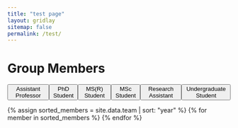 ```yaml
---
title: "test page"
layout: gridlay
sitemap: false
permalink: /test/
---
```


<!--

# Group Members

<ul style="display: flex;list-style-type: none; padding:">
  <li><button>Assistant Professor</button></li>
  <li><button>Phd Student</button></li>
  <li><button>MS(R) Student</button></li>
  <li><button>MSc Student</button></li>
  <li><button>Research Assistant</button></li>
  <li><button>Undergraduate Student</button></li>
</ul>

{% assign ap_members = '' | split: '' %}
{% assign us_members = '' | split: '' %}
{% assign msr_members = '' | split: '' %}
{% assign phd_members = '' | split: '' %}
{% assign ra_members = '' | split: '' %}
{% assign int_members = '' | split: '' %}
{% assign oth_members = '' | split: '' %}

{% assign sorted_members = site.data.team | sort: "year" %}

{% for member in sorted_members %}
{% if member.position == 'Assistant Professor' %}
{% assign ap_members = ap_members | push: member %}
{% elsif member.position == 'Undergraduate student' %}
{% assign us_members = us_members | push: member %}
{% elsif member.position == 'MS(R) student' %}
{% assign msr_members = msr_members | push: member %}
{% elsif member.position == 'PhD student' %}
{% assign phd_members = phd_members | push: member %}
{% elsif member.position == 'Research Assistant' %}
{% assign ra_members = ra_members | push: member %}
{% elsif member.position == 'Intern' %}
{% assign int_members = int_members | push: member %}
{% else %}
{% assign oth_members = oth_members | push: member %}
{% endif %}
{% endfor %}

{% assign sorted_members = '' | split: '' | concat: ap_members | concat: phd_members | concat: msr_members | concat: ra_members | concat: us_members | concat: int_members | concat: oth_members %}


{% assign number_printed = 0 %}
{% for member in sorted_members %}
{% if member.display == 1 and member.alumni == 0 %}

{% assign even_odd = number_printed | modulo: 2 %}

{% if even_odd == 0 %}
<div class="row">
{% endif %}

<div class="col-sm-6 clearfix">
  <img src="{{ member.image }}" class="img-responsive" width="35%" style="float: left" />
  <h4>{{ member.name }}</h4>
  <i>{{ member.position }}, {{ member.affiliation }} <br>email: {{ member.email }}</i>
  <ul style="overflow: hidden">

  {% if member.bio1 != "" %}
    <li> {{ member.bio1 }} </li>
  {% endif %}
  {% if member.bio2 != "" %}
    <li> {{ member.bio2 }} </li>
  {% endif %}
  {% if member.bio3 != "" %}
    <li> {{ member.bio3 }} </li>
  {% endif %}
  {% if member.bio4 != "" %}
    <li> {{ member.bio4 }} </li>
  {% endif %}

  </ul>
</div>

{% assign number_printed = number_printed | plus: 1 %}

{% if even_odd == 1 %}
</div>
{% endif %}
{% endif %}
{% endfor %}

{% assign even_odd = number_printed | modulo: 2 %}
{% if even_odd == 1 %}
</div>
{% endif %}

## Alumni

{% for member in sorted_members %}
{% if member.display == 1 and member.alumni == 1 %}

<div class="col-sm-12 clearfix">
  <img src="{{ member.image }}" class="img-thumbnail" width="100px" style="float: left" />
  <h4>{{ member.name }}</h4>
  <i>{{ member.position }}, {{ member.affiliation }} ({{ member.year }}) <br>email: {{ member.email }}</i>
  <h5>{{ member.alumni_current }}</h5>
</div>


{% endif %}
{% endfor %}

<script>
  console.log('Hello World')

</script> -->

<!-- ---
title: "test page"
layout: gridlay
sitemap: false
permalink: /test/
--- -->

# Group Members
<!-- Group Members Filter -->
<ul id="filter-options" style="display: flex; list-style-type: none; padding: 0;">
  <li><button class="filter-button" data-position="Assistant Professor">Assistant Professor</button></li>
  <li><button class="filter-button" data-position="PhD student">PhD Student</button></li>
  <li><button class="filter-button" data-position="MS(R) student">MS(R) Student</button></li>
  <li><button class="filter-button" data-position="MSc student">MSc Student</button></li>
  <li><button class="filter-button" data-position="Research Assistant">Research Assistant</button></li>
  <li><button class="filter-button" data-position="Undergraduate student">Undergraduate Student</button></li>
</ul>

<!-- Group Members Section -->
<div id="group-members">
  {% assign sorted_members = site.data.team | sort: "year" %}
  {% for member in sorted_members %}
    <div class="member" data-position="{{ member.position }}" style="display: none;">
      <div class="col-sm-6 clearfix">
        <img src="{{ member.image }}" class="img-responsive" width="35%" style="float: left;" />
        <h4>{{ member.name }}</h4>
        <i>{{ member.position }}, {{ member.affiliation }} <br>email: {{ member.email }}</i>
        <ul style="overflow: hidden;">
          {% if member.bio1 != "" %}<li>{{ member.bio1 }}</li>{% endif %}
          {% if member.bio2 != "" %}<li>{{ member.bio2 }}</li>{% endif %}
          {% if member.bio3 != "" %}<li>{{ member.bio3 }}</li>{% endif %}
          {% if member.bio4 != "" %}<li>{{ member.bio4 }}</li>{% endif %}
        </ul>
      </div>
    </div>
  {% endfor %}
</div>

<!-- JavaScript for Filtering -->
<script>
  // Function to filter members based on selected positions
  function filterMembers() {
    // Get all filter buttons
    var filterButtons = document.querySelectorAll('.filter-button');
    
    // Get all member elements
    var members = document.querySelectorAll('.member');
    
    // Iterate through each member element
    members.forEach(function(member) {
      // Hide all members
      member.style.display = 'none';
      
      // Get the position of the member
      var position = member.dataset.position;
      
      // Check if any filter button for this position is selected
      var showMember = Array.from(filterButtons).some(function(button) {
        return button.classList.contains('selected') && button.dataset.position === position;
      });
      
      // If a filter button is selected for this position or no filters are selected, show the member
      if (showMember) {
        member.style.display = 'block';
      }
    });
  }
  
  // Add event listeners to filter buttons
  document.querySelectorAll('.filter-button').forEach(function(button) {
    button.addEventListener('click', function() {
      // Toggle the 'selected' class to indicate whether the button is selected or not
      this.classList.toggle('selected');
      // Call the filterMembers function to update the display based on selected filters
      filterMembers();
    });
  });
</script>
